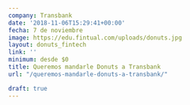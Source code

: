 ```yaml
---
company: Transbank
date: '2018-11-06T15:29:41+00:00'
fecha: 7 de noviembre
image: https://edu.fintual.com/uploads/donuts.jpg
layout: donuts_fintech
link: ''
minimum: desde $0
title: Queremos mandarle Donuts a Transbank
url: "/queremos-mandarle-donuts-a-transbank/"

draft: true
---
```

